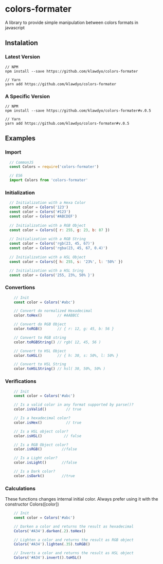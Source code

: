 ﻿# colors-formater

A library to provide simple manipulation between colors formats in javascript

## Instalation

### Latest Version

```git
// NPM
npm install --save https://github.com/klawdyo/colors-formater

// Yarn
yarn add https://github.com/klawdyo/colors-formater

```

### A Specific Version

```git
// NPM
npm install --save https://github.com/klawdyo/colors-formater#v.0.5

// Yarn
yarn add https://github.com/klawdyo/colors-formater#v.0.5

```


## Examples

### Import

```js
  // CommonJS
  const Colors = require('colors-formater')

  // ES6
  import Colors from 'colors-formater'
```


### Initialization

```js
  // Initialization with a Hexa Color
  const color = Colors('123')
  const color = Colors('#123')
  const color = Colors('#ABCDEF') 
  
  // Initialization with a RGB Object
  const color = Colors({ r: 255, g: 23, b: 87 }) 
  
  // Initialization with a RGB String
  const color = Colors('rgb(23, 45, 67)')
  const color = Colors('rgba(23, 45, 67, 0.4)')
  
  // Initialization with a HSL Object
  const color = Colors({ h: 255, s: '23%', l: '50%' })

  // Initialization with a HSL Sring
  const color = Colors('255, 23%, 50% }')
  ```

  ### Convertions

```js
    // Init
    const color = Colors('#abc')

    // Convert do normalized Hexadecimal
    color.toHex()       // #AABBCC

    // Convert do RGB Object
    color.toRGB()       // { r: 12, g: 45, b: 56 }

    // Convert to RGB string
    color.toRGBString() // rgb( 12, 45, 56 )

    // Convert to HSL Object
    color.toHSL()       // { h: 30, s: 50%, l: 50% }

    // Convert to HSL String
    color.toHSLString() // hsl( 30, 50%, 50% )
```

  ### Verifications

```js
    // Init
    const color = Colors('#abc')

    // Is a valid color in any format supported by parse()?
    color.isValid()         // true

    // Is a hexadecimal color?
    color.isHex()           // true

    // Is a HSL object color?
    color.isHSL()          // false

    // Is a RGB Object color?
    color.isRGB()         //false

    // Is a Light color?
    color.isLight()       //false

    // Is a Dark color?
    color.isDark()        //true
```

  ### Calculations

  These functions changes internal initial color. Always 
  prefer using it with the constructor Colors([color])

```js
    // Init
    const color = Colors('#abc')

    // Darken a color and returns the result as hexadecimal
    Colors('#A34').darken(.2).toHex()

    // Lighten a color and returns the result as RGB object
    Colors('#A34').lighten(.35).toRGB()

    // Inverts a color and returns the result as HSL object
    Colors('#A34').invert().toHSL()
```
